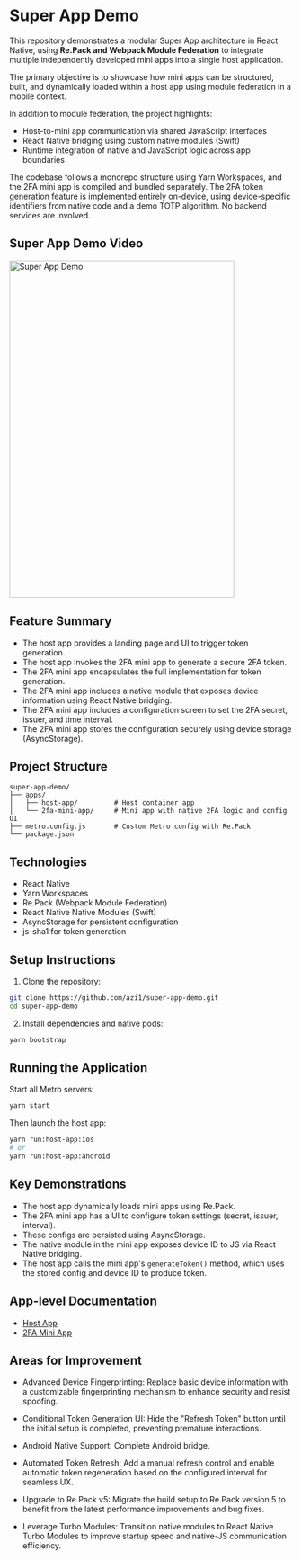 # Super App Demo

This repository demonstrates a modular Super App architecture in React Native, using **Re.Pack and Webpack Module Federation** to integrate multiple independently developed mini apps into a single host application.

The primary objective is to showcase how mini apps can be structured, built, and dynamically loaded within a host app using module federation in a mobile context.

In addition to module federation, the project highlights:

- Host-to-mini app communication via shared JavaScript interfaces
- React Native bridging using custom native modules (Swift)
- Runtime integration of native and JavaScript logic across app boundaries

The codebase follows a monorepo structure using Yarn Workspaces, and the 2FA mini app is compiled and bundled separately. The 2FA token generation feature is implemented entirely on-device, using device-specific identifiers from native code and a demo TOTP algorithm. No backend services are involved.
## Super App Demo Video

<img
  src="assets/super-app-demo.gif"
  alt="Super App Demo"
  width="400"
  height="600"
/>


## Feature Summary

- The host app provides a landing page and UI to trigger token generation.
- The host app invokes the 2FA mini app to generate a secure 2FA token.
- The 2FA mini app encapsulates the full implementation for token generation.
- The 2FA mini app includes a native module that exposes device information using React Native bridging.
- The 2FA mini app includes a configuration screen to set the 2FA secret, issuer, and time interval.
- The 2FA mini app stores the configuration securely using device storage (AsyncStorage).


## Project Structure

```
super-app-demo/
├── apps/
│   ├── host-app/         # Host container app
│   └── 2fa-mini-app/     # Mini app with native 2FA logic and config UI
├── metro.config.js       # Custom Metro config with Re.Pack
└── package.json
```

## Technologies

- React Native
- Yarn Workspaces
- Re.Pack (Webpack Module Federation)
- React Native Native Modules (Swift)
- AsyncStorage for persistent configuration
- js-sha1 for token generation

## Setup Instructions

1. Clone the repository:
```bash
git clone https://github.com/azi1/super-app-demo.git
cd super-app-demo
```

2. Install dependencies and native pods:
```bash
yarn bootstrap
```

## Running the Application

Start all Metro servers:
```bash
yarn start
```

Then launch the host app:
```bash
yarn run:host-app:ios
# or
yarn run:host-app:android
```

## Key Demonstrations

- The host app dynamically loads mini apps using Re.Pack.
- The 2FA mini app has a UI to configure token settings (secret, issuer, interval).
- These configs are persisted using AsyncStorage.
- The native module in the mini app exposes device ID to JS via React Native bridging.
- The host app calls the mini app's `generateToken()` method, which uses the stored config and device ID to produce token.

## App-level Documentation

- [Host App](./packages/host-app/README.md)
- [2FA Mini App](./packages/2fa-mini-app/README.md)


## Areas for Improvement

- Advanced Device Fingerprinting: Replace basic device information with a customizable fingerprinting mechanism to enhance security and resist spoofing.

- Conditional Token Generation UI: Hide the "Refresh Token" button until the initial setup is completed, preventing premature interactions.

- Android Native Support: Complete Android bridge.

- Automated Token Refresh: Add a manual refresh control and enable automatic token regeneration based on the configured interval for seamless UX.

- Upgrade to Re.Pack v5: Migrate the build setup to Re.Pack version 5 to benefit from the latest performance improvements and bug fixes.

- Leverage Turbo Modules: Transition native modules to React Native Turbo Modules to improve startup speed and native-JS communication efficiency.

